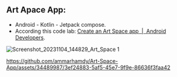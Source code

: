 ## Art Apace App:
+ Android - Kotlin - Jetpack compose.
+ According this code lab: [Create an Art Space app  |  Android Developers](https://developer.android.com/codelabs/basic-android-kotlin-compose-art-space?continue=https%3A%2F%2Fdeveloper.android.com%2Fcourses%2Fpathways%2Fandroid-basics-compose-unit-2-pathway-3%23codelab-https%3A%2F%2Fdeveloper.android.com%2Fcodelabs%2Fbasic-android-kotlin-compose-art-space).


![Screenshot_20231104_144829_Art_Space 1](https://github.com/ammarhamdy/Art-Space-App/assets/34489987/0b1c46de-3002-4323-a6e1-ef266e6b6024)




https://github.com/ammarhamdy/Art-Space-App/assets/34489987/3ef24883-5af5-45e7-9f9e-86636f3faa42

